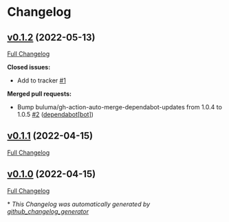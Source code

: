# Changelog

## [v0.1.2](https://github.com/buluma/ansible-role-node_red/tree/v0.1.2) (2022-05-13)

[Full Changelog](https://github.com/buluma/ansible-role-node_red/compare/v0.1.1...v0.1.2)

**Closed issues:**

- Add to tracker [\#1](https://github.com/buluma/ansible-role-node_red/issues/1)

**Merged pull requests:**

- Bump buluma/gh-action-auto-merge-dependabot-updates from 1.0.4 to 1.0.5 [\#2](https://github.com/buluma/ansible-role-node_red/pull/2) ([dependabot[bot]](https://github.com/apps/dependabot))

## [v0.1.1](https://github.com/buluma/ansible-role-node_red/tree/v0.1.1) (2022-04-15)

[Full Changelog](https://github.com/buluma/ansible-role-node_red/compare/v0.1.0...v0.1.1)

## [v0.1.0](https://github.com/buluma/ansible-role-node_red/tree/v0.1.0) (2022-04-15)

[Full Changelog](https://github.com/buluma/ansible-role-node_red/compare/b42b533aa830fe453e5abccb097f89f94fafaaf6...v0.1.0)



\* *This Changelog was automatically generated by [github_changelog_generator](https://github.com/github-changelog-generator/github-changelog-generator)*
